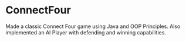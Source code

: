 # ConnectFour
Made a classic Connect Four game using Java and OOP Principles. Also implemented an AI Player with defending and winning capabilities.
